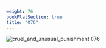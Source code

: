 ```yaml
---
weight: 76
bookFlatSection: true
title: "076"
---
```


![cruel_and_unusual_punishment 076 ](../../jpg/cup_076.jpg)


